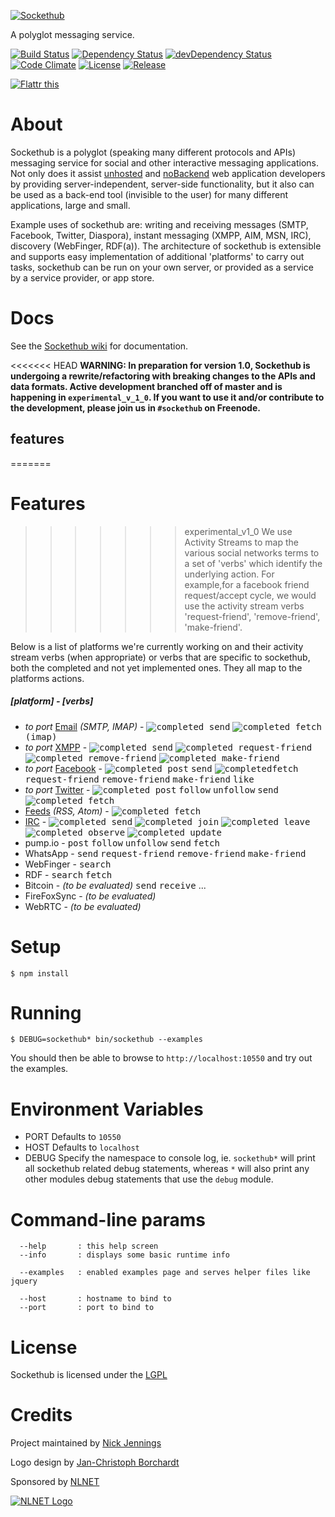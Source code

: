 [![Sockethub](http://sockethub.org/res/img/sockethub-logo.svg)](http://sockethub.org)

A polyglot messaging service.

[![Build Status](http://img.shields.io/travis/sockethub/sockethub.svg?style=flat)](https://travis-ci.org/sockethub/sockethub)
[![Dependency Status](http://img.shields.io/david/sockethub/sockethub.svg?style=flat)](https://david-dm.org/sockethub/sockethub#info=dependencies)
[![devDependency Status](http://img.shields.io/david/dev/sockethub/sockethub.svg?style=flat)](https://david-dm.org/sockethub/sockethub#info=devDependencies)
[![Code Climate](http://img.shields.io/codeclimate/github/sockethub/sockethub.svg?style=flat)](https://codeclimate.com/github/sockethub/sockethub)
[![License](https://img.shields.io/npm/l/sockethub.svg?style=flat)](https://raw.githubusercontent.com/sockethub/sockethub/master/LICENSE)
[![Release](http://img.shields.io/github/release/sockethub/sockethub.svg?style=flat)](https://github.com/silverbucket/sockethub/releases)

[![Flattr this](http://api.flattr.com/button/flattr-badge-large.png)](http://flattr.com/thing/1154379/Sockethub)

# About
Sockethub is a polyglot (speaking many different protocols and APIs) messaging service for social and other interactive messaging applications. Not only does it assist [unhosted](http://unhosted.org) and [noBackend](http://nobackend.org) web application developers by providing server-independent, server-side functionality, but it also can be used as a back-end tool (invisible to the user) for many different applications, large and small.

Example uses of sockethub are: writing and receiving messages (SMTP, Facebook, Twitter, Diaspora), instant messaging (XMPP, AIM, MSN, IRC), discovery (WebFinger, RDF(a)). The architecture of sockethub is extensible and supports easy implementation of additional 'platforms' to carry out tasks, sockethub can be run on your own server, or provided as a service by a service provider, or app store.

# Docs

See the [Sockethub wiki](https://github/sockethub/sockethub/wiki) for documentation.

<<<<<<< HEAD
**WARNING: In preparation for version 1.0, Sockethub is undergoing a
rewrite/refactoring with breaking changes to the APIs and data formats. Active
development branched off of master and is happening in `experimental_v_1_0`. If
you want to use it and/or contribute to the development, please join us in
`#sockethub` on Freenode.**

features
--------
=======
# Features
>>>>>>> experimental_v1_0
We use Activity Streams to map the various social networks terms to a set of 'verbs' which identify the underlying action. For example,for a facebook friend request/accept cycle, we would use the activity stream verbs 'request-friend', 'remove-friend', 'make-friend'.

Below is a list of platforms we're currently working on and their activity stream verbs (when appropriate) or verbs that are specific to sockethub, both the completed and not yet implemented ones. They all map to the platforms actions.

##### [platform] - [verbs]
* *to port* [Email](https://github.com/sockethub/sockethub-platform-email) *(SMTP, IMAP)* - <kbd>![completed](http://sockethub.org/res/img/checkmark.png) send</kbd> <kbd>![completed](http://sockethub.org/res/img/checkmark.png) fetch (imap)</kbd>
* *to port* [XMPP](https://github.com/sockethub/sockethub-platform-xmpp) - <kbd>![completed](http://sockethub.org/res/img/checkmark.png) send</kbd> <kbd>![completed](http://sockethub.org/res/img/checkmark.png) request-friend</kbd> <kbd>![completed](http://sockethub.org/res/img/checkmark.png) remove-friend</kbd> <kbd>![completed](http://sockethub.org/res/img/checkmark.png) make-friend</kbd>
* *to port* [Facebook](https://github.com/sockethub/sockethub-platform-facebook) - <kbd>![completed](http://sockethub.org/res/img/checkmark.png) post</kbd> <kbd>send</kbd> <kbd>![completed](http://sockethub.org/res/img/checkmark.png)fetch</kbd> <kbd>request-friend</kbd> <kbd>remove-friend</kbd> <kbd>make-friend</kbd> <kbd>like</kbd>
* *to port* [Twitter](https://github.com/sockethub/sockethub-platform-twitter) - <kbd>![completed](http://sockethub.org/res/img/checkmark.png) post</kbd> <kbd>follow</kbd> <kbd>unfollow</kbd> <kbd>send</kbd> <kbd>![completed](http://sockethub.org/res/img/checkmark.png) fetch</kbd>
* [Feeds](https://github.com/sockethub/sockethub-platform-feeds) *(RSS, Atom)* - <kbd>![completed](http://sockethub.org/res/img/checkmark.png) fetch</kbd>
* [IRC](https://github.com/sockethub/sockethub-platform-irc) - <kbd>![completed](http://sockethub.org/res/img/checkmark.png) send</kbd> <kbd>![completed](http://sockethub.org/res/img/checkmark.png) join</kbd> <kbd>![completed](http://sockethub.org/res/img/checkmark.png) leave</kbd> <kbd>![completed](http://sockethub.org/res/img/checkmark.png) observe</kbd> <kbd>![completed](http://sockethub.org/res/img/checkmark.png) update</kbd>
* pump.io - <kbd>post</kbd> <kbd>follow</kbd> <kbd>unfollow</kbd> <kbd>send</kbd> <kbd>fetch</kbd>
* WhatsApp - <kbd>send</kbd> <kbd>request-friend</kbd> <kbd>remove-friend</kbd> <kbd>make-friend</kbd>
* WebFinger - <kbd>search</kbd>
* RDF - <kbd>search</kbd> <kbd>fetch</kbd>
* Bitcoin - *(to be evaluated)* <kbd>send</kbd> <kbd>receive</kbd> ...
* FireFoxSync - *(to be evaluated)*
* WebRTC - *(to be evaluated)*


# Setup

`$ npm install`

# Running

`$ DEBUG=sockethub* bin/sockethub --examples`

You should then be able to browse to `http://localhost:10550` and try out the examples.

# Environment Variables

* PORT
Defaults to `10550`
* HOST
Defaults to `localhost`
* DEBUG
Specify the namespace to console log, ie. `sockethub*` will print all sockethub related debug statements, whereas `*` will also print any other modules debug statements that use the `debug` module.

# Command-line params
```
  --help       : this help screen
  --info       : displays some basic runtime info

  --examples   : enabled examples page and serves helper files like jquery

  --host       : hostname to bind to
  --port       : port to bind to
```

# License

Sockethub is licensed under the [LGPL](https://github.com/sockethub/sockethub/blob/master/LICENSE)

# Credits

Project maintained by [Nick Jennings](http://github.com/silverbucket)

Logo design by [Jan-Christoph Borchardt](http://jancborchardt.net)

Sponsored by [NLNET](http://nlnet.nl)

[![NLNET Logo](http://sockethub.org/res/img/nlnet-logo.svg)](http://nlnet.nl)

